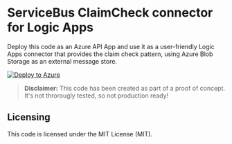 # ServiceBus ClaimCheck connector for Logic Apps #
Deploy this code as an Azure API App and use it as a user-friendly Logic Apps connector that provides the claim check pattern, using Azure Blob Storage as an external message store.

[![Deploy to Azure](http://azuredeploy.net/deploybutton.png)](https://azuredeploy.net/)

>**Disclaimer:** This code has been created as part of a proof of concept.  It's not throrougly tested, so not production ready!

## Licensing ##
This code is licensed under the MIT License (MIT).